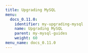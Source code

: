 ```yaml
---
title: Upgrading MySQL
menu:
  docs_0.11.0:
    identifier: my-upgrading-mysql
    name: Upgrading MySQL
    parent: my-mysql-guides
    weight: 60
menu_name: docs_0.11.0
---
```


